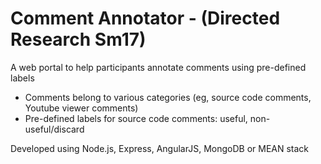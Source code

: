 # Comment Annotator - (Directed Research Sm17)
A web portal to help participants annotate comments using pre-defined labels
- Comments belong to various categories (eg, source code comments, Youtube viewer comments)
- Pre-defined labels for source code comments: useful, non-useful/discard
  

Developed using Node.js, Express, AngularJS, MongoDB or MEAN stack
